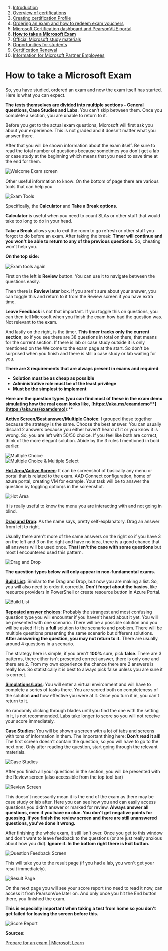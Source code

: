 1. [Introduction](1.%20Introduction.md)
2. [Overview of certifications](2.%20Overview%20of%20certifications.md)
3. [Creating certification Profile](3.%20Creating%20a%20certification%20profile.md)
4. [Ordering an exam and how to redeem exam vouchers](4.%20Ordering%20an%20exam%20and%20how%20to%20redeem%20exam%20vouchers.md)
5. [Microsoft Certification dashboard and PearsonVUE portal](5.%20Microsoft%20certification%20dashboard%20and%20PearsonVUE%20portal.md)
6. [**How to take a Microsoft Exam**](%20%20%20%20%20%20How%20to%20take%20Microsoft%20Exams.md)
7. [Official Microsoft study materials](7.%20Official%20Microsoft%20study%20materials.md)
8. [Opportunities for students](9.%20Opportunities%20for%20students.md)
9. [Certification Renewal](X.%20Certification%20renewal.md)
10. [Information for Microsoft Partner Employees](XI.%20Information%20for%20Microsoft%20Partner%20Employees.md)

# How to take a Microsoft Exam

So, you have studied, ordered an exam and now the exam itself has started. Here is what you can expect.

**The tests themselves are divided into multiple sections - General questions, Case Studies and Labs**. You can't skip between them. Once you complete a section, you are unable to return to it.

Before you get to the actual exam questions, Microsoft will first ask you about your experience. This is not graded and it doesn't matter what you answer there.

After that you will be shown information about the exam itself. Be sure to read the total number of questions because sometimes you don't get a lab or case study at the beginning which means that you need to save time at the end for them.

<img src="/Images/welcomeexamscreen.webp" alt="Welcome Exam screen">

Other useful information to know: On the bottom of page there are various tools that can help you

<img src="/Images/examtools.webp" alt="Exam Tools">

Specifically, the **Calculator** and **Take a Break options**.

**Calculator** is useful when you need to count SLAs or other stuff that would take too long to do in your head.

**Take a Break** allows you to exit the room to go refresh or other stuff you forgot to do before an exam. After taking the break: **Timer will continue and you won't be able to return to any of the previous questions.** So, cheating won't help you.

**On the top side:**

<img src="/Images/examtools2.webp" alt="Exam tools again">

First on the left is **Review** button. You can use it to navigate between the questions easily.

Then there is **Review later** box. If you aren't sure about your answer, you can toggle this and return to it from the Review screen if you have extra time.

**Leave Feedback** is not that important. If you toggle this on questions, you can then tell Microsoft when you finish the exam how bad the question was. Not relevant to the exam.

And lastly on the right, is the timer. **This timer tracks only the current section**, so if you see there are 38 questions in total on there, that means for the current section. If there is lab or case study outside it is only mentioned on the Welcome to the exam page at the start. So don't be surprised when you finish and there is still a case study or lab waiting for you.

**There are 3 requirements that are always present in exams and required**:

* **Solution must be as cheap as possible**
* **Administrative role must be of the least privilege**
* **Must be the simplest to implement**

**Here are the question types (you can find most of these in the exam demo simulating how the real exam looks like,** [**https://aka.ms/examdemo**](https://aka.ms/examdemo)**):**

[**Active Screen**](https://learn.microsoft.com/en-us/certifications/exam-duration-question-types#active-screen-044)**/**[**Best answer**](https://learn.microsoft.com/en-us/certifications/exam-duration-question-types#best-answer-020)**/**[**Multiple Choice**](https://learn.microsoft.com/en-us/certifications/exam-duration-question-types#multiple-choice-037): I grouped these together because the strategy is the same. Choose the best answer. You can usually discard 2 answers because you either haven't heard of it or you know it is wrong. So, you are left with 50/50 choice. If you feel like both are correct, think of the more elegant solution. Abide by the 3 rules I mentioned in bold earlier.

<img src="/Images/multiplechoice.webp" alt="Multiple Choice">
<br>
<img src="/Images/multiplechoicemultipleselect.webp" alt="Multiple Choice & Multiple Select">

[**Hot Area/Active Screen**](https://learn.microsoft.com/en-us/certifications/exam-duration-question-types#hot-area-017): It can be screenshot of basically any menu or portal that is related to the exam. AAD Connect configuration, home of azure portal, creating VM for example. Your task will be to answer the question by toggling option/s in the screenshot.

<img src="/Images/hotarea.webp" alt="Hot Area">

It is really useful to know the menu you are interacting with and not going in blind.

[**Drag and Drop**](https://learn.microsoft.com/en-us/certifications/exam-duration-question-types#drag-and-drop-037): As the name says, pretty self-explanatory. Drag an answer from left to right.

Usually there aren't more of the same answers on the right so if you have 3 on the left and 3 on the right and have no idea, there is a good chance that all answers will be used once.  **That isn't the case with some questions** but most I encountered used this pattern.

<img src="/Images/draganddrop.webp" alt="Drag and Drop">

**The question types below will only appear in non-fundamental exams.**

[**Build List**](https://learn.microsoft.com/en-us/certifications/exam-duration-question-types#build-list-045): Similar to the Drag and Drop, but now you are making a list. So, you will also need to order it correctly. **Don't forget about the basics**, like resource providers in PowerShell or create resource button in Azure Portal.

<img src="/Images/buildlist.webp" alt="Build List">

[**Repeated answer choices**](https://learn.microsoft.com/en-us/certifications/exam-duration-question-types#repeated-answer-choices-020): Probably the strangest and most confusing question type you will encounter if you haven't heard about it yet. You will be presented with one scenario. There will be a possible solution and you will be asked if it is a **full** solution to the scenario and problem. There will be multiple questions presenting the same scenario but different solutions. **After answering the question, you may not return to it.** There are usually around 4 questions in a scenario.

The strategy here is simple, if you aren't **100%** sure, pick **false**. There are 3 patterns, there either isn't presented correct answer, there is only one and there are 2. From my own experience the chance there are 2 answers is really low. So statistically it is best to always pick false unless you are sure it is correct.

[**Simulations/Labs**](https://learn.microsoft.com/en-us/certifications/exam-duration-question-types#labs-258): You will enter a virtual environment and will have to complete a series of tasks there. You are scored both on completeness of the solution **and** how effective you were at it. Once you turn it in, you can't return to it.

So randomly clicking through blades until you find the one with the setting in it, is not recommended. Labs take longer to score so you will not receive your score immediately.

[**Case Studies**](https://learn.microsoft.com/en-us/certifications/exam-duration-question-types#case-studies-113): You will be shown a screen with a lot of tabs and screens with tons of information in them. The important thing here: **Don't read it all!**  The first screen doesn't contain the question, so you will have to go to the next one. Only after reading the question, start going through the relevant materials.

<img src="/Images/casestudies.webp" alt="Case Studies">

After you finish all your questions in the section, you will be presented with the Review screen (also accessible from the top tool bar)

<img src="/Images/reviewscreen.webp" alt="Review Screen">

This doesn't necessarily mean it is the end of the exam as there may be case study or lab after. Here you can see how you and can easily access questions you didn't answer or marked for review. **Always answer all questions, even if you have no clue. You don't get negative points for guessing. If you finish the review screen and there are still unanswered questions, you've done it wrong.**

After finishing the whole exam, it still isn't over. Once you get to this window and don't want to leave feedback to the questions (or are just really anxious about how you did). **Ignore it. In the bottom right there is Exit button.**

<img src="/Images/questionfeedbackscreen.webp" alt="Question Feedback Screen">

This will take you to the result page (if you had a lab, you won't get your result immediately).

<img src="/Images/resultscreen.webp" alt="Result Page">

On the next page you will see your score report (no need to read it now, can access it from PearsonVue later on. And only once you hit the End button there, you finished the exam.

**This is especially important when taking a test from home so you don't get failed for leaving the screen before this.**

<img src="/Images/scorereport.webp" alt="Score Report">

**Sources:**

[Prepare for an exam | Microsoft Learn](https://learn.microsoft.com/en-us/certifications/prepare-exam)
